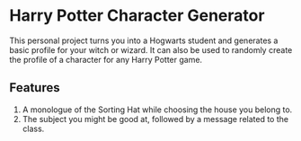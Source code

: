 # Harry Potter Character Generator

This personal project turns you into a Hogwarts student and generates a basic profile for your witch or wizard. It can also be used to randomly create the profile of a character for any Harry Potter game.

## Features

1. A monologue of the Sorting Hat while choosing the house you belong to.
2. The subject you might be good at, followed by a message related to the class.